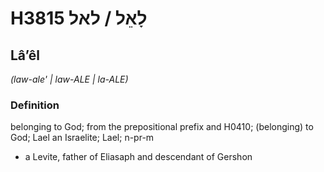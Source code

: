 # H3815 לָאֵל / לאל

## Lâʼêl

_(law-ale' | law-ALE | la-ALE)_

### Definition

belonging to God; from the prepositional prefix and H0410; (belonging) to God; Lael an Israelite; Lael; n-pr-m

- a Levite, father of Eliasaph and descendant of Gershon
